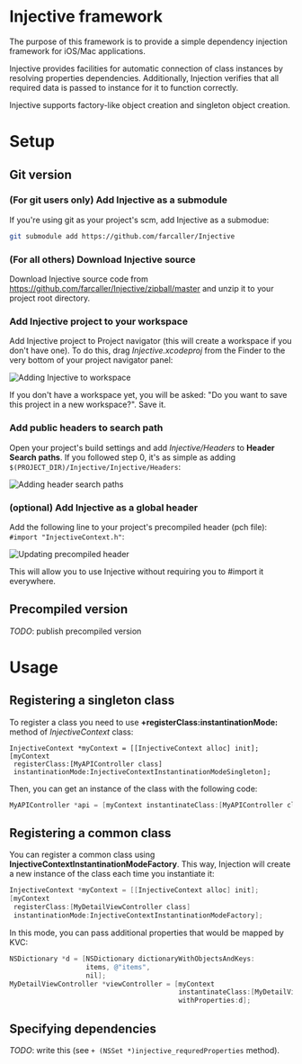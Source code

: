 # Injective framework

The purpose of this framework is to provide a simple dependency injection  framework for iOS/Mac applications.

Injective provides facilities for automatic connection of class instances by resolving properties dependencies. Additionally, Injection verifies that all required data is passed to instance for it to function correctly.

Injective supports factory-like object creation and singleton object creation.

# Setup

## Git version

### (For git users only) Add Injective as a submodule

If you're using git as your project's scm, add Injective as a submodue:

```bash
git submodule add https://github.com/farcaller/Injective
```

### (For all others) Download Injective source

Download Injective source code from https://github.com/farcaller/Injective/zipball/master and unzip it to your project root directory.

### Add Injective project to your workspace

Add Injective project to Project navigator (this will create a workspace if you don't have one). To do this, drag *Injective.xcodeproj* from the Finder to the very bottom of your project navigator panel:

![Adding Injective to workspace](/Docs/add-to-workspace.png)

If you don't have a workspace yet, you will be asked: "Do you want to save this project in a new workspace?". Save it.

### Add public headers to search path

Open your project's build settings and add *Injective/Headers* to **Header Search paths**. If you followed step 0, it's as simple as adding `$(PROJECT_DIR)/Injective/Injective/Headers`:

![Adding header search paths](/Docs/add-header-search-path.png)

### (optional) Add Injective as a global header

Add the following line to your project's precompiled header (pch file): `#import "InjectiveContext.h"`:

![Updating precompiled header](/Docs/add-to-pch.png)

This will allow you to use Injective without requiring you to #import it everywhere.

## Precompiled version

*TODO*: publish precompiled version

# Usage

## Registering a singleton class

To register a class you need to use **+registerClass:instantinationMode:**  method of *InjectiveContext* class:

```objc
InjectiveContext *myContext = [[InjectiveContext alloc] init];
[myContext
 registerClass:[MyAPIController class]
 instantinationMode:InjectiveContextInstantinationModeSingleton];
```

Then, you can get an instance of the class with the following code:

```objectivec
MyAPIController *api = [myContext instantinateClass:[MyAPIController class] withProperties:nil];
```

## Registering a common class

You can register a common class using **InjectiveContextInstantinationModeFactory**. This way, Injection will create a new instance of the class each time you instantiate it:

```objectivec
InjectiveContext *myContext = [[InjectiveContext alloc] init];
[myContext
 registerClass:[MyDetailViewController class]
 instantinationMode:InjectiveContextInstantinationModeFactory];
```

In this mode, you can pass additional properties that would be mapped by KVC:

```objectivec
NSDictionary *d = [NSDictionary dictionaryWithObjectsAndKeys:
                   items, @"items",
                   nil];
MyDetailViewController *viewController = [myContext
                                          instantinateClass:[MyDetailViewController class] 
                                          withProperties:d];
```

## Specifying dependencies

*TODO*: write this (see `+ (NSSet *)injective_requredProperties` method).
